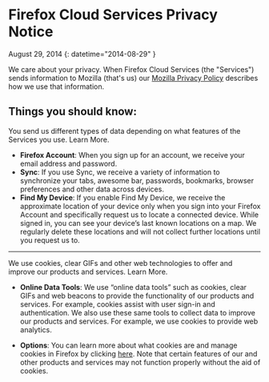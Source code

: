 # Firefox Cloud Services Privacy Notice

August 29, 2014
{: datetime="2014-08-29" }

We care about your privacy. When Firefox Cloud Services (the "Services") sends information to Mozilla (that's us) our [Mozilla Privacy Policy](https://www.mozilla.org/privacy/) describes how we use that information.

## Things you should know:

You send us different types of data depending on what features of the Services you use.  Learn More.

* **Firefox Account**: When you sign up for an account, we receive your email address and password.
* **Sync**: If you use Sync, we receive a variety of information to synchronize your tabs, awesome bar, passwords, bookmarks, browser preferences and other data across devices.
* **Find My Device**: If you enable Find My Device, we receive the approximate location of your device only when you sign into your Firefox Account and specifically request us to locate a connected device.  While signed in, you can see your device’s last known locations on a map.  We regularly delete these locations and will not collect further locations until you request us to.

---------------------------------------

We use cookies, clear GIFs and other web technologies to offer and improve our products and services.  Learn More.

* **Online Data Tools**: We use “online data tools” such as cookies, clear GIFs and web beacons to provide the functionality of our products and services. For example, cookies assist with user sign-in and authentication. We also use these same tools to collect data to improve our products and services. For example, we use cookies to provide web analytics.

* **Options**: You can learn more about what cookies are and manage cookies in Firefox by clicking [here](https://support.mozilla.org/kb/cookies-information-websites-store-on-your-computer). Note that certain features of our and other products and services may not function properly without the aid of cookies.


